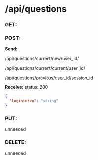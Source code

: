 # **/api/questions**

<!-- ! ADD ROUTE DESCRIPTION HERE -->

### GET:



### POST:

**Send:**
<!-- get a new session for the user -->
/api/questions/current/new/user_id/
<!-- get the most recent active session for the user -->
/api/questions/current/current/user_id/ 
<!-- get a previous session by submitting the previous session id -->
/api/questions/previous/user_id/session_id

**Receive:** status: 200

```JSON
{
  "logintoken": "string"
}
```

### PUT:

unneeded

### DELETE:

unneeded
